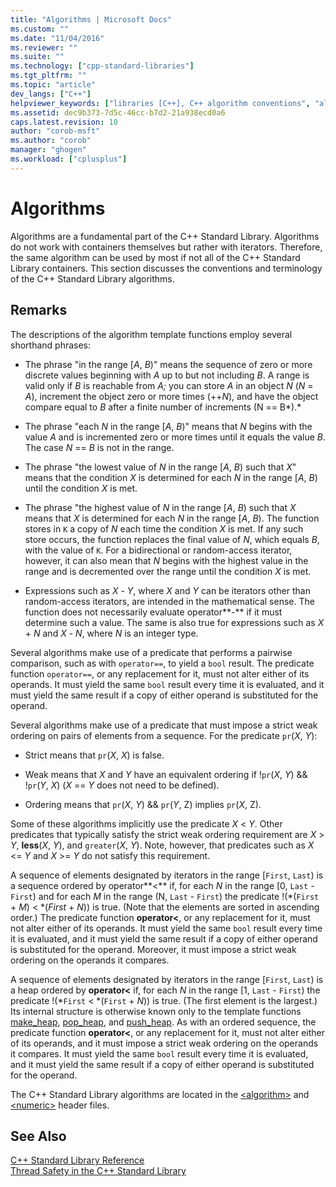 ```yaml
---
title: "Algorithms | Microsoft Docs"
ms.custom: ""
ms.date: "11/04/2016"
ms.reviewer: ""
ms.suite: ""
ms.technology: ["cpp-standard-libraries"]
ms.tgt_pltfrm: ""
ms.topic: "article"
dev_langs: ["C++"]
helpviewer_keywords: ["libraries [C++], C++ algorithm conventions", "algorithms [C++], C++", "C++ Standard Library, algorithms", "algorithm template function C++ library conventions", "conventions [C++], C++ algorithm"]
ms.assetid: dec9b373-7d5c-46cc-b7d2-21a938ecd0a6
caps.latest.revision: 10
author: "corob-msft"
ms.author: "corob"
manager: "ghogen"
ms.workload: ["cplusplus"]
---
```

# Algorithms
Algorithms are a fundamental part of the C++ Standard Library. Algorithms do not work with containers themselves but rather with iterators. Therefore, the same algorithm can be used by most if not all of the C++ Standard Library containers. This section discusses the conventions and terminology of the C++ Standard Library algorithms.  
  
## Remarks  
 The descriptions of the algorithm template functions employ several shorthand phrases:  
  
-   The phrase "in the range [*A*, *B*)" means the sequence of zero or more discrete values beginning with *A* up to but not including *B*. A range is valid only if *B* is reachable from *A;* you can store *A* in an object *N* (*N* = *A*), increment the object zero or more times (++*N*), and have the object compare equal to *B* after a finite number of increments (N == B*).*  
  
-   The phrase "each *N* in the range [*A*, *B*)" means that *N* begins with the value *A* and is incremented zero or more times until it equals the value *B*. The case *N* == *B* is not in the range.  
  
-   The phrase "the lowest value of *N* in the range [*A*, *B*) such that *X*" means that the condition *X* is determined for each *N* in the range [*A*, *B*) until the condition *X* is met.  
  
-   The phrase "the highest value of *N* in the range [*A*, *B*) such that *X* means that *X* is determined for each *N* in the range [*A*, *B*). The function stores in `K` a copy of *N* each time the condition *X* is met. If any such store occurs, the function replaces the final value of *N*, which equals *B*, with the value of `K`. For a bidirectional or random-access iterator, however, it can also mean that *N* begins with the highest value in the range and is decremented over the range until the condition *X* is met.  
  
-   Expressions such as *X* - *Y*, where *X* and *Y* can be iterators other than random-access iterators, are intended in the mathematical sense. The function does not necessarily evaluate operator**-** if it must determine such a value. The same is also true for expressions such as *X* + *N* and *X* - *N*, where *N* is an integer type.  
  
 Several algorithms make use of a predicate that performs a pairwise comparison, such as with `operator==`, to yield a `bool` result. The predicate function `operator==`, or any replacement for it, must not alter either of its operands. It must yield the same `bool` result every time it is evaluated, and it must yield the same result if a copy of either operand is substituted for the operand.  
  
 Several algorithms make use of a predicate that must impose a strict weak ordering on pairs of elements from a sequence. For the predicate `pr`(*X*, *Y*):  
  
-   Strict means that `pr`(*X*, *X*) is false.  
  
-   Weak means that *X* and *Y* have an equivalent ordering if !`pr`(*X*, *Y*) && !`pr`(*Y*, *X*) (*X* == *Y* does not need to be defined).  
  
-   Ordering means that `pr`(*X*, *Y*) && `pr`(*Y*, Z) implies `pr`(*X*, Z).  
  
 Some of these algorithms implicitly use the predicate *X* \< *Y*. Other predicates that typically satisfy the strict weak ordering requirement are *X* > *Y*, **less**(*X*, *Y*), and `greater`(*X*, *Y*). Note, however, that predicates such as *X* \<= *Y* and *X* >= *Y* do not satisfy this requirement.  
  
 A sequence of elements designated by iterators in the range [`First`, `Last`) is a sequence ordered by operator**<** if, for each *N* in the range [0, `Last` - `First`) and for each *M* in the range (N, `Last` - `First`) the predicate !(\*(`First` + *M*) < \*(*First* + *N*)) is true. (Note that the elements are sorted in ascending order.) The predicate function **operator<**, or any replacement for it, must not alter either of its operands. It must yield the same `bool` result every time it is evaluated, and it must yield the same result if a copy of either operand is substituted for the operand. Moreover, it must impose a strict weak ordering on the operands it compares.  
  
 A sequence of elements designated by iterators in the range [`First`, `Last`) is a heap ordered by **operator<** if, for each *N* in the range [1, `Last` - `First`) the predicate !(\*`First` < \*(`First` + *N*)) is true. (The first element is the largest.) Its internal structure is otherwise known only to the template functions [make_heap](../standard-library/algorithm-functions.md#make_heap), [pop_heap](../standard-library/algorithm-functions.md#pop_heap), and [push_heap](../standard-library/algorithm-functions.md#push_heap). As with an ordered sequence, the predicate function **operator<**, or any replacement for it, must not alter either of its operands, and it must impose a strict weak ordering on the operands it compares. It must yield the same `bool` result every time it is evaluated, and it must yield the same result if a copy of either operand is substituted for the operand.  
  
 The C++ Standard Library algorithms are located in the [\<algorithm>](../standard-library/algorithm.md) and [\<numeric>](../standard-library/numeric.md) header files.  
  
## See Also  
 [C++ Standard Library Reference](../standard-library/cpp-standard-library-reference.md)   
 [Thread Safety in the C++ Standard Library](../standard-library/thread-safety-in-the-cpp-standard-library.md)

